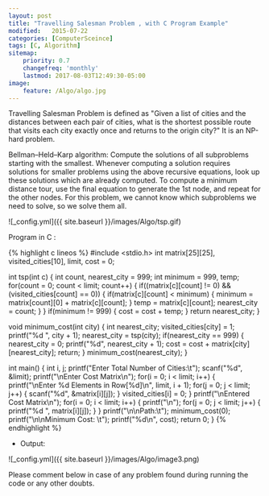 ```yaml
---
layout: post
title: "Travelling Salesman Problem , with C Program Example"
modified:   2015-07-22
categories: [ComputerSceince]
tags: [C, Algorithm]
sitemap:
    priority: 0.7
    changefreq: 'monthly'
    lastmod: 2017-08-03T12:49:30-05:00
image:
    feature: /Algo/algo.jpg
---
```

Travelling Salesman Problem is defined as "Given a list of cities and the distances between each pair of cities, what is the 
shortest possible route that visits each city exactly once and returns to the origin city?" It is an NP-hard problem.

Bellman–Held–Karp algorithm:
Compute the solutions of all subproblems starting with the smallest. Whenever computing a solution requires solutions for 
smaller problems using the above recursive equations, look up these solutions which are already computed. To compute a minimum 
distance tour, use the final equation to generate the 1st node, and repeat for the other nodes. For this problem, we cannot 
know which subproblems we need to solve, so we solve them all.

![_config.yml]({{ site.baseurl }}/images/Algo/tsp.gif)

Program in C :

{% highlight c lineos %}
#include <stdio.h>
int matrix[25][25], visited_cities[10], limit, cost = 0;
 
int tsp(int c)
{
 int count, nearest_city = 999;
 int minimum = 999, temp;
 for(count = 0; count < limit; count++)
 {
 if((matrix[c][count] != 0) && (visited_cities[count] == 0))
 {
 if(matrix[c][count] < minimum)
 {
 minimum = matrix[count][0] + matrix[c][count];
 }
 temp = matrix[c][count];
 nearest_city = count;
 }
 }
 if(minimum != 999)
 {
 cost = cost + temp;
 }
 return nearest_city;
}
 
void minimum_cost(int city)
{
 int nearest_city;
 visited_cities[city] = 1;
 printf("%d ", city + 1);
 nearest_city = tsp(city);
 if(nearest_city == 999)
 {
 nearest_city = 0;
 printf("%d", nearest_city + 1);
 cost = cost + matrix[city][nearest_city];
 return;
 }
 minimum_cost(nearest_city);
}
 
int main()
{ 
 int i, j;
 printf("Enter Total Number of Cities:\t");
 scanf("%d", &limit);
 printf("\nEnter Cost Matrix\n");
 for(i = 0; i < limit; i++)
 {
 printf("\nEnter %d Elements in Row[%d]\n", limit, i + 1);
 for(j = 0; j < limit; j++)
 {
 scanf("%d", &matrix[i][j]);
 }
 visited_cities[i] = 0;
 }
 printf("\nEntered Cost Matrix\n");
 for(i = 0; i < limit; i++)
 {
 printf("\n");
 for(j = 0; j < limit; j++)
 {
 printf("%d ", matrix[i][j]);
 }
 }
 printf("\n\nPath:\t");
 minimum_cost(0);
 printf("\n\nMinimum Cost: \t");
 printf("%d\n", cost);
 return 0;
}
{% endhighlight %}


- Output:


![_config.yml]({{ site.baseurl }}/images/Algo/image3.png)



Please comment below in case of any problem found during running the code or any other doubts.
